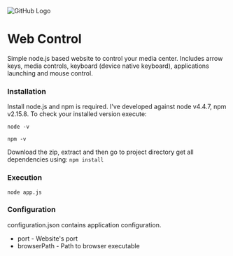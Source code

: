 ![GitHub Logo](/webapp/img/chrome.png)

# Web Control

Simple node.js based website to control your media center. Includes arrow keys, media controls, keyboard (device native keyboard), applications launching and mouse control.

### Installation
Install node.js and npm is required. I've developed against node v4.4.7, npm v2.15.8. To check your installed version execute:

<code>node -v</code>

<code>npm -v</code>

Download the zip, extract and then go to project directory get all dependencies using:
<code>npm install</code>

### Execution
<code>node app.js</code>

### Configuration
configuration.json contains application configuration.

* port - Website's port
* browserPath - Path to browser executable
